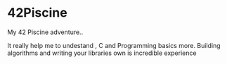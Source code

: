 # 42Piscine
My 42 Piscine adventure..

It really help me to undestand , C and Programming basics more.
Building algorithms and writing your libraries own is incredible experience
